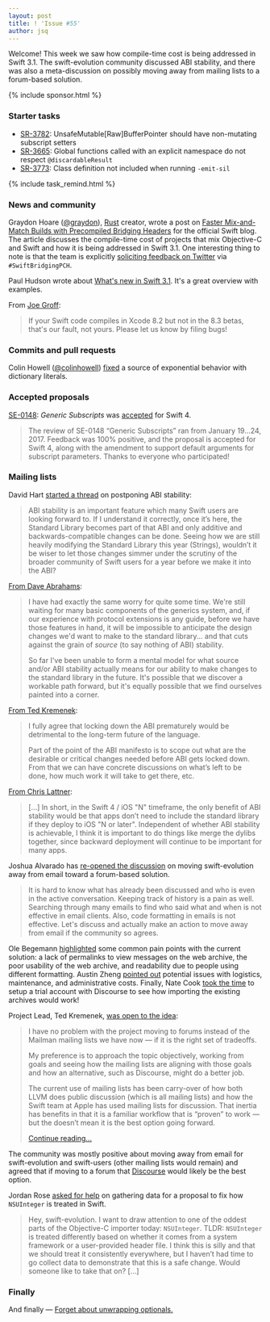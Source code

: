 ```yaml
---
layout: post
title: ! 'Issue #55'
author: jsq
---
```


Welcome! This week we saw how compile-time cost is being addressed in Swift 3.1. The swift-evolution community discussed ABI stability, and there was also a meta-discussion on possibly moving away from mailing lists to a forum-based solution.

<!--excerpt-->

{% include sponsor.html %}

### Starter tasks

- [SR-3782](https://bugs.swift.org/browse/SR-3782): UnsafeMutable[Raw]BufferPointer should have non-mutating subscript setters
- [SR-3665](https://bugs.swift.org/browse/SR-3665): Global functions called with an explicit namespace do not respect `@discardableResult`
- [SR-3773](https://bugs.swift.org/browse/SR-3773): Class definition not included when running `-emit-sil`

{% include task_remind.html %}

### News and community

Graydon Hoare ([@graydon](https://github.com/graydon/)), [Rust](https://en.wikipedia.org/wiki/Rust_(programming_language)) creator, wrote a post on [Faster Mix-and-Match Builds with Precompiled Bridging Headers](https://swift.org/blog/bridging-pch/) for the official Swift blog. The article discusses the compile-time cost of projects that mix Objective-C and Swift and how it is being addressed in Swift 3.1. One interesting thing to note is that the team is explicitly [soliciting feedback on Twitter](https://swift.org/blog/bridging-pch/#reporting-feedback) via `#SwiftBridgingPCH`.

Paul Hudson wrote about [What's new in Swift 3.1](https://www.hackingwithswift.com/swift3-1). It's a great overview with examples.

From [Joe Groff](https://twitter.com/jckarter/status/825012717580726272):

> If your Swift code compiles in Xcode 8.2 but not in the 8.3 betas, that's our fault, not yours. Please let us know by filing bugs!

### Commits and pull requests

Colin Howell ([@colinhowell](https://github.com/colinhowell)) [fixed](https://github.com/apple/swift/pull/7004/commits/e4ae3f03642e1c93c81b10a49e7f6b1e76333774) a source of exponential behavior with dictionary literals.

### Accepted proposals

[SE-0148](https://github.com/apple/swift-evolution/blob/master/proposals/0148-generic-subscripts.md): *Generic Subscripts* was [accepted](https://lists.swift.org/pipermail/swift-evolution-announce/2017-January/000311.html) for Swift 4.

> The review of SE-0148 “Generic Subscripts” ran from January 19...24, 2017. Feedback was 100% positive, and the proposal is accepted for Swift 4, along with the amendment to support default arguments for subscript parameters. Thanks to everyone who participated!

### Mailing lists

David Hart [started a thread](https://lists.swift.org/pipermail/swift-evolution/Week-of-Mon-20170123/030718.html) on postponing ABI stability:

> ABI stability is an important feature which many Swift users are looking forward to. If I understand it correctly, once it’s here, the Standard Library becomes part of that ABI and only additive and backwards-compatible changes can be done. Seeing how we are still heavily modifying the Standard Library this year (Strings), wouldn’t it be wiser to let those changes simmer under the scrutiny of the broader community of Swift users for a year before we make it into the ABI?

[From Dave Abrahams](https://lists.swift.org/pipermail/swift-evolution/Week-of-Mon-20170123/030971.html):

> I have had exactly the same worry for quite some time.  We're still waiting for many basic components of the generics system, and, if our experience with protocol extensions is any guide, before we have those features in hand, it will be impossible to anticipate the design changes we'd want to make to the standard library... and that cuts against the grain of *source* (to say nothing of ABI) stability.
>
> So far I've been unable to form a mental model for what source and/or ABI stability actually means for our ability to make changes to the standard library in the future.  It's possible that we discover a workable path forward, but it's equally possible that we find ourselves painted into a corner.

[From Ted Kremenek](https://lists.swift.org/pipermail/swift-evolution/Week-of-Mon-20170123/030989.html):

> I fully agree that locking down the ABI prematurely would be detrimental to the long-term future of the language.
>
> Part of the point of the ABI manifesto is to scope out what are the desirable or critical changes needed before ABI gets locked down.  From that we can have concrete discussions on what’s left to be done, how much work it will take to get there, etc.

[From Chris Lattner](https://lists.swift.org/pipermail/swift-evolution/Week-of-Mon-20170123/031037.html):

> [...] In short, in the Swift 4 / iOS "N" timeframe, the only benefit of ABI stability would be that apps don’t need to include the standard library if they deploy to iOS "N or later".  Independent of whether ABI stability is achievable, I think it is important to do things like merge the dylibs together, since backward deployment will continue to be important for many apps.

Joshua Alvarado has [re-opened the discussion](https://lists.swift.org/pipermail/swift-evolution/Week-of-Mon-20170123/030646.html) on moving swift-evolution away from email toward a forum-based solution.

> It is hard to know what has already been discussed and who is even in the active conversation. Keeping track of history is a pain as well. Searching through many emails to find who said what and when is not effective in email clients. Also, code formatting in emails is not effective. Let's discuss and actually make an action to move away from email if the community so agrees.

Ole Begemann [highlighted](https://lists.swift.org/pipermail/swift-evolution/Week-of-Mon-20170123/030687.html) some common pain points with the current solution: a lack of permalinks to view messages on the web archive, the poor usability of the web archive, and readability due to people using different formatting. Austin Zheng [pointed out](https://lists.swift.org/pipermail/swift-evolution/Week-of-Mon-20170123/030942.html) potential issues with logistics, maintenance, and administrative costs. Finally, Nate Cook [took the time](https://lists.swift.org/pipermail/swift-evolution/Week-of-Mon-20170123/030933.html) to setup a trial account with Discourse to see how importing the existing archives would work!

Project Lead, Ted Kremenek, [was open to the idea](https://lists.swift.org/pipermail/swift-evolution/Week-of-Mon-20170123/030862.html):

> I have no problem with the project moving to forums instead of the Mailman mailing lists we have now — if it is the right set of tradeoffs.
>
> My preference is to approach the topic objectively, working from goals and seeing how the mailing lists are aligning with those goals and how an alternative, such as Discourse, might do a better job.
>
> The current use of mailing lists has been carry-over of how both LLVM does public discussion (which is all mailing lists) and how the Swift team at Apple has used mailing lists for discussion.  That inertia has benefits in that it is a familiar workflow that is “proven” to work — but the doesn’t mean it is the best option going forward.
>
> [Continue reading...](https://lists.swift.org/pipermail/swift-evolution/Week-of-Mon-20170123/030862.html)

The community was mostly positive about moving away from email for swift-evolution and swift-users (other mailing lists would remain) and agreed that if moving to a forum that [Discourse](http://www.discourse.org) would likely be the best option.

Jordan Rose [asked for help](https://lists.swift.org/pipermail/swift-evolution/Week-of-Mon-20170130/031327.html) on gathering data for a proposal to fix how `NSUInteger` is treated in Swift.

> Hey, swift-evolution. I want to draw attention to one of the oddest parts of the Objective-C importer today: `NSUInteger`. TLDR: `NSUInteger` is treated differently based on whether it comes from a system framework or a user-provided header file. I think this is silly and that we should treat it consistently everywhere, but I haven’t had time to go collect data to demonstrate that this is a safe change. Would someone like to take that on? [...]

### Finally

And finally &mdash; [Forget about unwrapping optionals.](https://twitter.com/ericasadun/status/824755257762840579)
